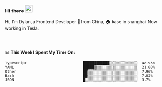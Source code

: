### Hi there <img src="https://media.giphy.com/media/hvRJCLFzcasrR4ia7z/giphy.gif" width="25px">

<!-- ![visitors](https://visitor-badge.glitch.me/badge?page_id=dislfyer.dislfyer) -->

Hi, I'm Dylan, a Frontend Developer 🚀 from China, 🏠 base in shanghai. Now working in Tesla.

<br/>
<br/>

📊 **This Week I Spent My Time On:**


<!--START_SECTION:waka-->

```text
TypeScript                          ████████████░░░░░░░░░░░░░  48.93%
YAML                                █████▒░░░░░░░░░░░░░░░░░░░  21.88%
Other                               ██░░░░░░░░░░░░░░░░░░░░░░░  7.96%
Bash                                ██░░░░░░░░░░░░░░░░░░░░░░░  7.83%
JSON                                █░░░░░░░░░░░░░░░░░░░░░░░░  3.7%
```

<!--END_SECTION:waka-->

<!--
**About Me:**
 -->
